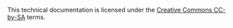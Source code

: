 This technical documentation is licensed under the [Creative Commons CC-by-SA](https://creativecommons.org/licenses/by-sa/2.0/) terms.
